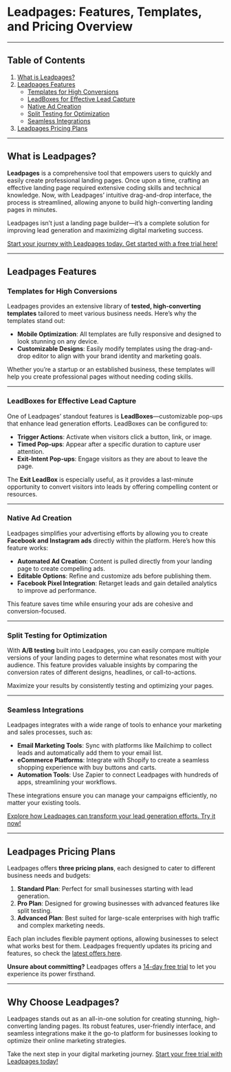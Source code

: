 # Leadpages: Features, Templates, and Pricing Overview

---

## Table of Contents

1. [What is Leadpages?](#what-is-leadpages)
2. [Leadpages Features](#leadpages-features)
   - [Templates for High Conversions](#templates-for-high-conversions)
   - [LeadBoxes for Effective Lead Capture](#leadboxes-for-effective-lead-capture)
   - [Native Ad Creation](#native-ad-creation)
   - [Split Testing for Optimization](#split-testing-for-optimization)
   - [Seamless Integrations](#seamless-integrations)
3. [Leadpages Pricing Plans](#leadpages-pricing-plans)

---

## What is Leadpages?

**Leadpages** is a comprehensive tool that empowers users to quickly and easily create professional landing pages. Once upon a time, crafting an effective landing page required extensive coding skills and technical knowledge. Now, with Leadpages’ intuitive drag-and-drop interface, the process is streamlined, allowing anyone to build high-converting landing pages in minutes.

Leadpages isn’t just a landing page builder—it’s a complete solution for improving lead generation and maximizing digital marketing success.

[Start your journey with Leadpages today. Get started with a free trial here!](https://bit.ly/LEadPages)

---

## Leadpages Features

### Templates for High Conversions

Leadpages provides an extensive library of **tested, high-converting templates** tailored to meet various business needs. Here’s why the templates stand out:

- **Mobile Optimization**: All templates are fully responsive and designed to look stunning on any device.
- **Customizable Designs**: Easily modify templates using the drag-and-drop editor to align with your brand identity and marketing goals.

Whether you’re a startup or an established business, these templates will help you create professional pages without needing coding skills.

---

### LeadBoxes for Effective Lead Capture

One of Leadpages’ standout features is **LeadBoxes**—customizable pop-ups that enhance lead generation efforts. LeadBoxes can be configured to:

- **Trigger Actions**: Activate when visitors click a button, link, or image.
- **Timed Pop-ups**: Appear after a specific duration to capture user attention.
- **Exit-Intent Pop-ups**: Engage visitors as they are about to leave the page.

The **Exit LeadBox** is especially useful, as it provides a last-minute opportunity to convert visitors into leads by offering compelling content or resources.

---

### Native Ad Creation

Leadpages simplifies your advertising efforts by allowing you to create **Facebook and Instagram ads** directly within the platform. Here’s how this feature works:

- **Automated Ad Creation**: Content is pulled directly from your landing page to create compelling ads.
- **Editable Options**: Refine and customize ads before publishing them.
- **Facebook Pixel Integration**: Retarget leads and gain detailed analytics to improve ad performance.

This feature saves time while ensuring your ads are cohesive and conversion-focused.

---

### Split Testing for Optimization

With **A/B testing** built into Leadpages, you can easily compare multiple versions of your landing pages to determine what resonates most with your audience. This feature provides valuable insights by comparing the conversion rates of different designs, headlines, or call-to-actions.

Maximize your results by consistently testing and optimizing your pages.

---

### Seamless Integrations

Leadpages integrates with a wide range of tools to enhance your marketing and sales processes, such as:

- **Email Marketing Tools**: Sync with platforms like Mailchimp to collect leads and automatically add them to your email list.
- **eCommerce Platforms**: Integrate with Shopify to create a seamless shopping experience with buy buttons and carts.
- **Automation Tools**: Use Zapier to connect Leadpages with hundreds of apps, streamlining your workflows.

These integrations ensure you can manage your campaigns efficiently, no matter your existing tools.

[Explore how Leadpages can transform your lead generation efforts. Try it now!](https://bit.ly/LEadPages)

---

## Leadpages Pricing Plans

Leadpages offers **three pricing plans**, each designed to cater to different business needs and budgets:

1. **Standard Plan**: Perfect for small businesses starting with lead generation.
2. **Pro Plan**: Designed for growing businesses with advanced features like split testing.
3. **Advanced Plan**: Best suited for large-scale enterprises with high traffic and complex marketing needs.

Each plan includes flexible payment options, allowing businesses to select what works best for them. Leadpages frequently updates its pricing and features, so check the [latest offers here](https://bit.ly/LEadPages).

**Unsure about committing?** Leadpages offers a [14-day free trial](https://bit.ly/LEadPages) to let you experience its power firsthand.

---

## Why Choose Leadpages?

Leadpages stands out as an all-in-one solution for creating stunning, high-converting landing pages. Its robust features, user-friendly interface, and seamless integrations make it the go-to platform for businesses looking to optimize their online marketing strategies.

Take the next step in your digital marketing journey. [Start your free trial with Leadpages today!](https://bit.ly/LEadPages)
